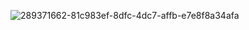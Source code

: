 
![289371662-81c983ef-8dfc-4dc7-affb-e7e8f8a34afa](https://github.com/3rd-child/3rd-child/assets/120333231/8d665d65-7319-4a1a-99b8-6d97967da060)
